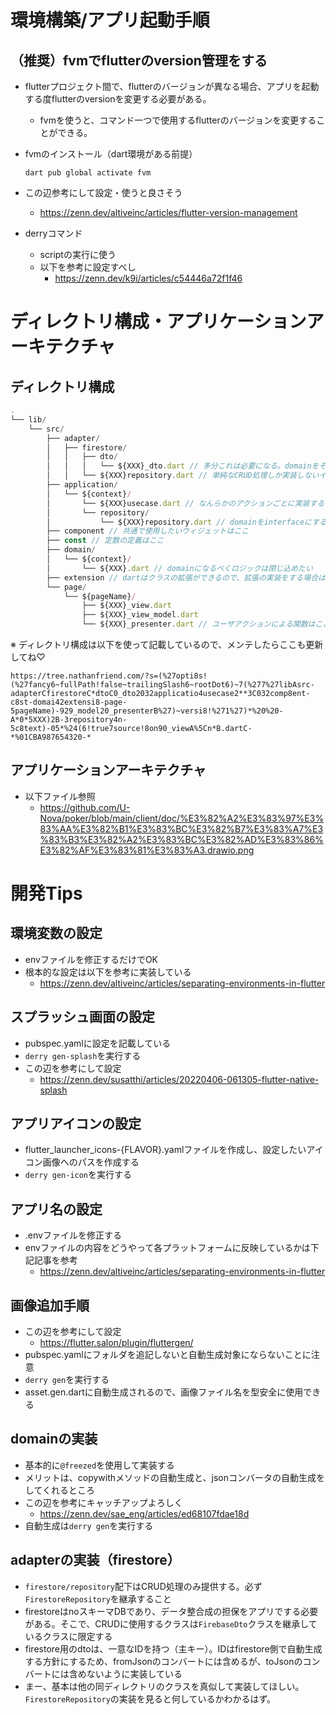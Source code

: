 
# 環境構築/アプリ起動手順

## （推奨）fvmでflutterのversion管理をする
- flutterプロジェクト間で、flutterのバージョンが異なる場合、アプリを起動する度flutterのversionを変更する必要がある。
  - fvmを使うと、コマンド一つで使用するflutterのバージョンを変更することができる。
- fvmのインストール（dart環境がある前提）
  
  ```dart pub global activate fvm```

- この辺参考にして設定・使うと良さそう
  - https://zenn.dev/altiveinc/articles/flutter-version-management

- derryコマンド
  - scriptの実行に使う
  - 以下を参考に設定すべし
    - https://zenn.dev/k9i/articles/c54446a72f1f46

# ディレクトリ構成・アプリケーションアーキテクチャ

## ディレクトリ構成
```javascript
.
└── lib/
    └── src/
        ├── adapter/
        │   ├── firestore/
        │   │   ├── dto/
        │   │   │   └── ${XXX}_dto.dart // 多分これは必要になる。domainをそのままCRUDに使える場合は実装しなくてもいいと思う
        │   │   └── ${XXX}repository.dart // 単純なCRUD処理しか実装しないイメージ
        ├── application/
        │   └── ${context}/
        │       └── ${XXX}usecase.dart // なんらかのアクションごとに実装するイメージ。ex) ゲーム開始 -> start_game_usecaseなど
        │       └── repository/
        │           └── ${XXX}repository.dart // domainをinterfaceにする。この中でfirestore配下を使いながら、やりたいことを実現するイメージ
        ├── component // 共通で使用したいウィジェットはここ
        ├── const // 定数の定義はここ
        ├── domain/
        │   └── ${context}/
        │       └── ${XXX}.dart // domainになるべくロジックは閉じ込めたい
        ├── extension // dartはクラスの拡張ができるので、拡張の実装をする場合はここ
        └── page/
            └── ${pageName}/
                ├── ${XXX}_view.dart
                ├── ${XXX}_view_model.dart
                └── ${XXX}_presenter.dart // ユーザアクションによる関数はここに実装される。ここからusecaseを呼ぶイメージ
```

※ ディレクトリ構成は以下を使って記載しているので、メンテしたらここも更新してね♡

```
https://tree.nathanfriend.com/?s=(%27opti8s!(%27fancy6~fullPath!false~trailingSlash6~rootDot6)~7(%277%27libAsrc-adapterCfirestoreC*dtoC0_dto2032applicatio4usecase2**3C032comp8ent-c8st-domai42extensi8-page-5pageName)-929_model20_presenterB%27)~versi8!%271%27)*%20%20-A*0*5XXX)2B-3repository4n-5c8text)-05*%24(6!true7source!8on90_viewA%5Cn*B.dartC-*%01CBA987654320-*
```

## アプリケーションアーキテクチャ
- 以下ファイル参照
  - https://github.com/U-Nova/poker/blob/main/client/doc/%E3%82%A2%E3%83%97%E3%83%AA%E3%82%B1%E3%83%BC%E3%82%B7%E3%83%A7%E3%83%B3%E3%82%A2%E3%83%BC%E3%82%AD%E3%83%86%E3%82%AF%E3%83%81%E3%83%A3.drawio.png

# 開発Tips

## 環境変数の設定
- envファイルを修正するだけでOK
- 根本的な設定は以下を参考に実装している
  - https://zenn.dev/altiveinc/articles/separating-environments-in-flutter

## スプラッシュ画面の設定
- pubspec.yamlに設定を記載している
- `derry gen-splash`を実行する
- この辺を参考にして設定
  - https://zenn.dev/susatthi/articles/20220406-061305-flutter-native-splash

## アプリアイコンの設定
- flutter_launcher_icons-{FLAVOR}.yamlファイルを作成し、設定したいアイコン画像へのパスを作成する
- `derry gen-icon`を実行する

## アプリ名の設定
- .envファイルを修正する
- envファイルの内容をどうやって各プラットフォームに反映しているかは下記記事を参考
  - https://zenn.dev/altiveinc/articles/separating-environments-in-flutter

## 画像追加手順
- この辺を参考にして設定
  - https://flutter.salon/plugin/fluttergen/
- pubspec.yamlにフォルダを追記しないと自動生成対象にならないことに注意
- `derry gen`を実行する
- asset.gen.dartに自動生成されるので、画像ファイル名を型安全に使用できる

## domainの実装
- 基本的に`@freezed`を使用して実装する
- メリットは、copywithメソッドの自動生成と、jsonコンバータの自動生成をしてくれるところ
- この辺を参考にキャッチアップよろしく
  - https://zenn.dev/sae_eng/articles/ed68107fdae18d
- 自動生成は`derry gen`を実行する

## adapterの実装（firestore）
- `firestore/repository`配下はCRUD処理のみ提供する。必ず`FirestoreRepository`を継承すること
- firestoreはnoスキーマDBであり、データ整合成の担保をアプリでする必要がある。そこで、CRUDに使用するクラスは`FirebaseDto`クラスを継承しているクラスに限定する
- firestore用のdtoは、一意なIDを持つ（主キー）。IDはfirestore側で自動生成する方針にするため、fromJsonのコンバートには含めるが、toJsonのコンバートには含めないように実装している
- まー、基本は他の同ディレクトリのクラスを真似して実装してほしい。`FirestoreRepository`の実装を見ると何しているかわかるはず。
